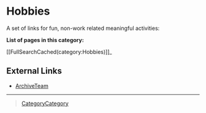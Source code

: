 

Hobbies
=======

A set of links for fun, non-work related meaningful activities:

**List of pages in this category:**

[[FullSearchCached(category:Hobbies)]]\_

External Links
--------------

-   [ArchiveTeam](htt/archiveteam.o)

* * * * *

> [CategoryCategory](CategoryCategory)
